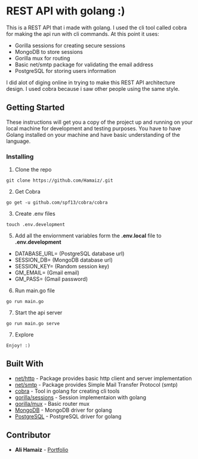 # REST API with golang :)
This is a REST API that i made with golang. I used the cli tool called cobra for making the api run with cli commands. At this point it uses:
* Gorilla sessions for creating secure sessions
* MongoDB to store sessions
* Gorilla mux for routing
* Basic net/smtp package for validating the email address
* PostgreSQL for storing users information

I did alot of diging online in trying to make this REST API architecture design. I used cobra because i saw other people using the same style.

## Getting Started
These instructions will get you a copy of the project up and running on your local machine for development and testing purposes. You have to have Golang installed on your machine and have basic understanding of the language.
### Installing
1. Clone the repo
```
git clone https://github.com/Hamaiz/.git
```
2. Get Cobra
```
go get -u github.com/spf13/cobra/cobra
```
3. Create .env files
```
touch .env.development
```
5. Add all the enviornment variables form the **.env.local** file to **.env.development**
* DATABASE_URL= (PostgreSQL database url)
* SESSION_DB= (MongoDB database url)
* SESSION_KEY= (Random session key)
* GM_EMAIL= (Gmail email)
* GM_PASS= (Gmail password)

6. Run main.go file
```
go run main.go
```
7. Start the api server
```
go run main.go serve
```
7. Explore
```
Enjoy! :)
```
## Built With
* [net/http](https://golang.org/pkg/net/http/) - Package provides basic http client and server implementation
* [net/smtp](https://golang.org/pkg/net/smtp/) - Package provides Simple Mail Transfer Protocol (smtp)
* [cobra](https://github.com/spf13/cobra) - Tool in golang for creating cli tools
* [gorilla/sessions](https://github.com/gorilla/sessions) - Session implementaion with golang
* [gorilla/mux](https://github.com/gorilla/mux) - Basic router mux
* [MongoDB](https://github.com/globalsign/mgo) - MongoDB driver for golang
* [PostgreSQL](https://github.com/jackc/pgx) - PostgreSQL driver for golang
## Contributor
* **Ali Hamaiz** - [Portfolio](https://thanksdear.herokuapp.com/)
